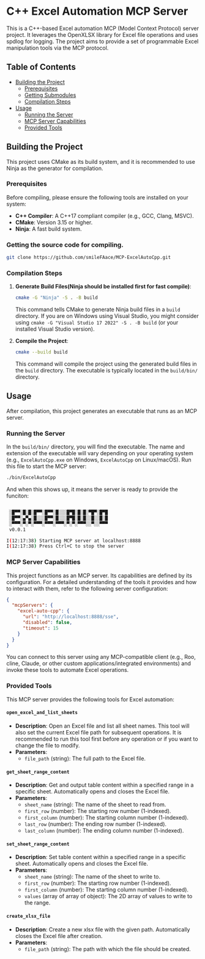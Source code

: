 # C++ Excel Automation MCP Server

This is a C++-based Excel automation MCP (Model Context Protocol) server project. It leverages the OpenXLSX library for Excel file operations and uses spdlog for logging. The project aims to provide a set of programmable Excel manipulation tools via the MCP protocol.

## Table of Contents

*   [Building the Project](#building-the-project)
    *   [Prerequisites](#prerequisites)
    *   [Getting Submodules](#getting-submodules)
    *   [Compilation Steps](#compilation-steps)
*   [Usage](#usage)
    *   [Running the Server](#running-the-server)
    *   [MCP Server Capabilities](#mcp-server-capabilities)
    *   [Provided Tools](#provided-tools)

## Building the Project

This project uses CMake as its build system, and it is recommended to use Ninja as the generator for compilation.

### Prerequisites

Before compiling, please ensure the following tools are installed on your system:

*   **C++ Compiler**: A C++17 compliant compiler (e.g., GCC, Clang, MSVC).
*   **CMake**: Version 3.15 or higher.
*   **Ninja**: A fast build system.

### Getting the source code for compiling.

```bash
git clone https://github.com/smileFAace/MCP-ExcelAutoCpp.git
```

### Compilation Steps

1.  **Generate Build Files(Ninja should be installed first for fast compile)**:
    ```bash
    cmake -G "Ninja" -S . -B build
    ```
    This command tells CMake to generate Ninja build files in a `build` directory. If you are on Windows using Visual Studio, you might consider using `cmake -G "Visual Studio 17 2022" -S . -B build` (or your installed Visual Studio version).

2.  **Compile the Project**:
    ```bash
    cmake --build build
    ```
    This command will compile the project using the generated build files in the `build` directory. The executable is typically located in the `build/bin/` directory.

## Usage

After compilation, this project generates an executable that runs as an MCP server.

### Running the Server

In the `build/bin/` directory, you will find the executable. The name and extension of the executable will vary depending on your operating system (e.g., `ExcelAutoCpp.exe` on Windows, `ExcelAutoCpp` on Linux/macOS). Run this file to start the MCP server:

```bash
./bin/ExcelAutoCpp
```

And when this shows up, it means the server is ready to provide the funciton:
```bash

 ░█▀▀░█░█░█▀▀░█▀▀░█░░░█▀█░█░█░▀█▀░█▀█
 ░█▀▀░▄▀▄░█░░░█▀▀░█░░░█▀█░█░█░░█░░█░█
 ░▀▀▀░▀░▀░▀▀▀░▀▀▀░▀▀▀░▀░▀░▀▀▀░░▀░░▀▀▀
 v0.0.1                  

I(12:17:38) Starting MCP server at localhost:8888       
I(12:17:38) Press Ctrl+C to stop the server
```

### MCP Server Capabilities

This project functions as an MCP server. Its capabilities are defined by its configuration. For a detailed understanding of the tools it provides and how to interact with them, refer to the following server configuration:

```json
{
  "mcpServers": {
    "excel-auto-cpp": {
      "url": "http://localhost:8888/sse",
      "disabled": false,
      "timeout": 15
    }
  }
}
```

You can connect to this server using any MCP-compatible client (e.g., Roo, cline, Claude, or other custom applications/integrated environments) and invoke these tools to automate Excel operations.

### Provided Tools

This MCP server provides the following tools for Excel automation:

#### `open_excel_and_list_sheets`

*   **Description**: Open an Excel file and list all sheet names. This tool will also set the current Excel file path for subsequent operations. It is recommended to run this tool first before any operation or if you want to change the file to modify.
*   **Parameters**:
    *   `file_path` (string): The full path to the Excel file.

#### `get_sheet_range_content`

*   **Description**: Get and output table content within a specified range in a specific sheet. Automatically opens and closes the Excel file.
*   **Parameters**:
    *   `sheet_name` (string): The name of the sheet to read from.
    *   `first_row` (number): The starting row number (1-indexed).
    *   `first_column` (number): The starting column number (1-indexed).
    *   `last_row` (number): The ending row number (1-indexed).
    *   `last_column` (number): The ending column number (1-indexed).

#### `set_sheet_range_content`

*   **Description**: Set table content within a specified range in a specific sheet. Automatically opens and closes the Excel file.
*   **Parameters**:
    *   `sheet_name` (string): The name of the sheet to write to.
    *   `first_row` (number): The starting row number (1-indexed).
    *   `first_column` (number): The starting column number (1-indexed).
    *   `values` (array of array of object): The 2D array of values to write to the range.

#### `create_xlsx_file`

*   **Description**: Create a new xlsx file with the given path. Automatically closes the Excel file after creation.
*   **Parameters**:
    *   `file_path` (string): The path with which the file should be created.
